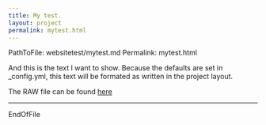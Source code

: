 ```yaml
---
title: My test.
layout: project
permalink: mytest.html
---
```


PathToFile:  websitetest/mytest.md
Permalink:  mytest.html

And this is the text I want to show. 
Because the defaults are set in _config.yml, 
this text will be formated as written
in the project layout.

The RAW file can be found [here](https://github.com/M2vH/websitetest/raw/gh-pages/_layouts/project.html)

---
EndOfFile
